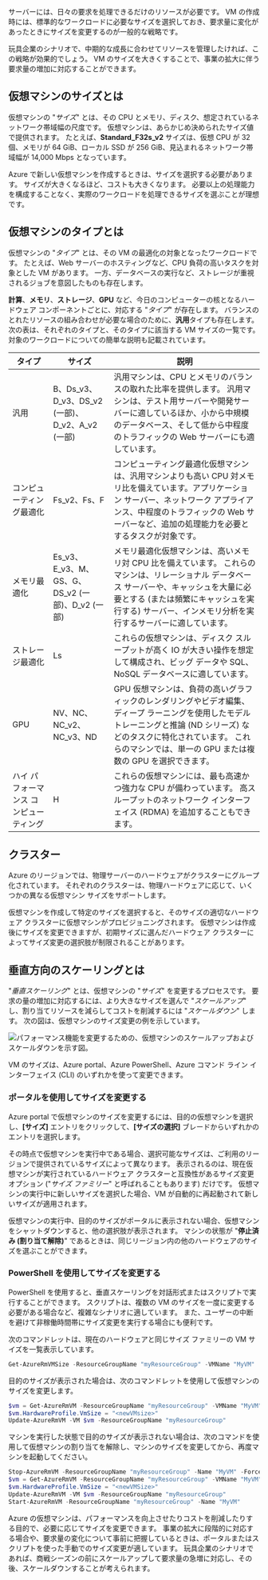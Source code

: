 サーバーには、日々の要求を処理できるだけのリソースが必要です。 VM の作成時には、標準的なワークロードに必要なサイズを選択しておき、要求量に変化があったときにサイズを変更するのが一般的な戦略です。

玩具企業のシナリオで、中期的な成長に合わせてリソースを管理したければ、この戦略が効果的でしょう。 VM のサイズを大きくすることで、事業の拡大に伴う要求量の増加に対応することができます。

## <a name="what-is-virtual-machine-size"></a>仮想マシンのサイズとは

仮想マシンの "_サイズ_" とは、その CPU とメモリ、ディスク、想定されているネットワーク帯域幅の尺度です。 仮想マシンは、あらかじめ決められたサイズ値で提供されます。 たとえば、**Standard_F32s_v2** サイズは、仮想 CPU が 32 個、メモリが 64 GiB、ローカル SSD が 256 GiB、見込まれるネットワーク帯域幅が 14,000 Mbps となっています。

Azure で新しい仮想マシンを作成するときは、サイズを選択する必要があります。 サイズが大きくなるほど、コストも大きくなります。 必要以上の処理能力を構成することなく、実際のワークロードを処理できるサイズを選ぶことが理想です。

## <a name="what-is-virtual-machine-type"></a>仮想マシンのタイプとは

仮想マシンの "_タイプ_" とは、その VM の最適化の対象となったワークロードです。 たとえば、Web サーバーのホスティングなど、CPU 負荷の高いタスクを対象とした VM があります。 一方、データベースの実行など、ストレージが重視されるジョブを意図したものも存在します。

**計算**、**メモリ**、**ストレージ**、**GPU** など、今日のコンピューターの核となるハードウェア コンポーネントごとに、対応する "_タイプ_" が存在します。 バランスのとれたリソースの組み合わせが必要な場合のために、**汎用**タイプも存在します。 次の表は、それぞれのタイプと、そのタイプに該当する VM サイズの一覧です。対象のワークロードについての簡単な説明も記載されています。

|タイプ|サイズ|説明|
|---|---|---|
|汎用|B、Ds_v3、D_v3、DS_v2 (一部)、D_v2、A_v2 (一部)|汎用マシンは、CPU とメモリのバランスの取れた比率を提供します。 汎用マシンは、テスト用サーバーや開発サーバーに適しているほか、小から中規模のデータベース、そして低から中程度のトラフィックの Web サーバーにも適しています。|
|コンピューティング最適化|Fs_v2、Fs、F|コンピューティング最適化仮想マシンは、汎用マシンよりも高い CPU 対メモリ比を備えています。アプリケーション サーバー、ネットワーク アプライアンス、中程度のトラフィックの Web サーバーなど、追加の処理能力を必要とするタスクが対象です。|
|メモリ最適化|Es_v3、E_v3、M、GS、G、DS_v2 (一部)、D_v2 (一部)|メモリ最適化仮想マシンは、高いメモリ対 CPU 比を備えています。 これらのマシンは、リレーショナル データベース サーバーや、キャッシュを大量に必要とする (または頻繁にキャッシュを実行する) サーバー、インメモリ分析を実行するサーバーに適しています。|
|ストレージ最適化|Ls|これらの仮想マシンは、ディスク スループットが高く IO が大きい操作を想定して構成され、ビッグ データや SQL、NoSQL データベースに適しています。|
|GPU|NV、NC、NC_v2、NC_v3、ND|GPU 仮想マシンは、負荷の高いグラフィックのレンダリングやビデオ編集、ディープ ラーニングを使用したモデル トレーニングと推論 (ND シリーズ) などのタスクに特化されています。 これらのマシンでは、単一の GPU または複数の GPU を選択できます。|
|ハイ パフォーマンス コンピューティング|H|これらの仮想マシンには、最も高速かつ強力な CPU が備わっています。 高スループットのネットワーク インターフェイス (RDMA) を追加することもできます。|

## <a name="clusters"></a>クラスター

Azure のリージョンでは、物理サーバーのハードウェアがクラスターにグループ化されています。 それぞれのクラスターは、物理ハードウェアに応じて、いくつかの異なる仮想マシン サイズをサポートします。

仮想マシンを作成して特定のサイズを選択すると、そのサイズの適切なハードウェア クラスターに仮想マシンがプロビジョニングされます。 仮想マシンは作成後にサイズを変更できますが、初期サイズに選んだハードウェア クラスターによってサイズ変更の選択肢が制限されることがあります。

## <a name="what-is-vertical-scaling"></a>垂直方向のスケーリングとは

"_垂直スケーリング_" とは、仮想マシンの "_サイズ_" を変更するプロセスです。 要求の量の増加に対応するには、より大きなサイズを選んで "_スケールアップ_" し、割り当てリソースを減らしてコストを削減するには "_スケールダウン_" します。 次の図は、仮想マシンのサイズ変更の例を示しています。

![パフォーマンス機能を変更するための、仮想マシンのスケールアップおよびスケールダウンを示す図。](../media/2-ScaleUpDown.png)

VM のサイズは、Azure portal、Azure PowerShell、Azure コマンド ライン インターフェイス (CLI) のいずれかを使って変更できます。

### <a name="resize-in-the-portal"></a>ポータルを使用してサイズを変更する

Azure portal で仮想マシンのサイズを変更するには、目的の仮想マシンを選択し、**[サイズ]** エントリをクリックして、**[サイズの選択]** ブレードからいずれかのエントリを選択します。 

その時点で仮想マシンを実行中である場合、選択可能なサイズは、ご利用のリージョンで提供されているサイズによって異なります。 表示されるのは、現在仮想マシンが実行されているハードウェア クラスターと互換性があるサイズ変更オプション ("*サイズ ファミリー*" と呼ばれることもあります) だけです。 仮想マシンの実行中に新しいサイズを選択した場合、VM が自動的に再起動されて新しいサイズが適用されます。

仮想マシンの実行中、目的のサイズがポータルに表示されない場合、仮想マシンをシャットダウンすると、他の選択肢が表示されます。 マシンの状態が "**停止済み (割り当て解除)**" であるときは、同じリージョン内の他のハードウェアのサイズを選ぶことができます。

### <a name="resize-with-powershell"></a>PowerShell を使用してサイズを変更する

PowerShell を使用すると、垂直スケーリングを対話形式またはスクリプトで実行することができます。 スクリプトは、複数の VM のサイズを一度に変更する必要がある場合など、複雑なシナリオに適しています。 また、ユーザーの中断を避けて非稼働時間帯にサイズ変更を実行する場合にも便利です。

次のコマンドレットは、現在のハードウェアと同じサイズ ファミリーの VM サイズを一覧表示しています。

```PowerShell
Get-AzureRmVMSize -ResourceGroupName "myResourceGroup" -VMName "MyVM"
```

目的のサイズが表示された場合は、次のコマンドレットを使用して仮想マシンのサイズを変更します。

```PowerShell
$vm = Get-AzureRmVM -ResourceGroupName "myResourceGroup" -VMName "MyVM"
$vm.HardwareProfile.VmSize = "<newVMsize>"
Update-AzureRmVM -VM $vm -ResourceGroupName "myResourceGroup"
```

マシンを実行した状態で目的のサイズが表示されない場合は、次のコマンドを使用して仮想マシンの割り当てを解除し、マシンのサイズを変更してから、再度マシンを起動してください。

```PowerShell
Stop-AzureRmVM -ResourceGroupName "myResourceGroup" -Name "MyVM" -Force
$vm = Get-AzureRmVM -ResourceGroupName "myResourceGroup" -VMName "MyVM"
$vm.HardwareProfile.VmSize = "<newVMSize>"
Update-AzureRmVM -VM $vm -ResourceGroupName "myResourceGroup"
Start-AzureRmVM -ResourceGroupName "myResourceGroup" -Name "MyVM"
```

Azure の仮想マシンは、パフォーマンスを向上させたりコストを削減したりする目的で、必要に応じてサイズを変更できます。 事業の拡大に段階的に対応する場合や、要求量の変化について事前に把握しているときは、ポータルまたはスクリプトを使った手動でのサイズ変更が適しています。 玩具企業のシナリオであれば、商戦シーズンの前にスケールアップして要求量の急増に対応し、その後、スケールダウンすることが考えられます。